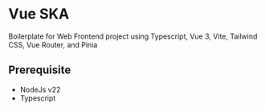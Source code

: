 # Vue SKA

Boilerplate for Web Frontend project using Typescript, Vue 3, Vite, Tailwind CSS, Vue Router, and Pinia

## Prerequisite
- NodeJs v22
- Typescript